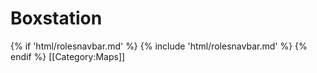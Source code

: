 # Boxstation







{% if 'html/rolesnavbar.md' %}
    {% include 'html/rolesnavbar.md' %}
{% endif %}
[[Category:Maps]]

